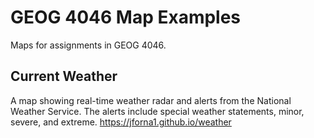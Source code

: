 # GEOG 4046 Map Examples
Maps for assignments in GEOG 4046.

## Current Weather
A map showing real-time weather radar and alerts from the National Weather Service. The alerts include special weather statements, minor, severe, and extreme. 
<https://jforna1.github.io/weather>
